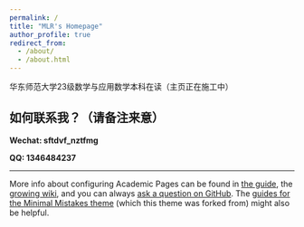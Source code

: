 ```yaml
---
permalink: /
title: "MLR's Homepage"
author_profile: true
redirect_from: 
  - /about/
  - /about.html
---
```

华东师范大学23级数学与应用数学本科在读（主页正在施工中）

如何联系我？（请备注来意）
---
**Wechat: sftdvf_nztfmg**

**QQ: 1346484237**

------
More info about configuring Academic Pages can be found in [the guide](https://academicpages.github.io/markdown/), the [growing wiki](https://github.com/academicpages/academicpages.github.io/wiki), and you can always [ask a question on GitHub](https://github.com/academicpages/academicpages.github.io/discussions). The [guides for the Minimal Mistakes theme](https://mmistakes.github.io/minimal-mistakes/docs/configuration/) (which this theme was forked from) might also be helpful.
